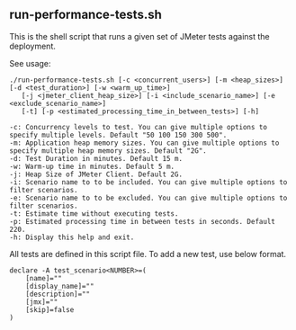 ## run-performance-tests.sh

This is the shell script that runs a given set of JMeter tests against the deployment.

See usage:
```
./run-performance-tests.sh [-c <concurrent_users>] [-m <heap_sizes>] [-d <test_duration>] [-w <warm_up_time>]
   [-j <jmeter_client_heap_size>] [-i <include_scenario_name>] [-e <exclude_scenario_name>]
   [-t] [-p <estimated_processing_time_in_between_tests>] [-h]

-c: Concurrency levels to test. You can give multiple options to specify multiple levels. Default "50 100 150 300 500".
-m: Application heap memory sizes. You can give multiple options to specify multiple heap memory sizes. Default "2G".
-d: Test Duration in minutes. Default 15 m.
-w: Warm-up time in minutes. Default 5 m.
-j: Heap Size of JMeter Client. Default 2G.
-i: Scenario name to to be included. You can give multiple options to filter scenarios.
-e: Scenario name to to be excluded. You can give multiple options to filter scenarios.
-t: Estimate time without executing tests.
-p: Estimated processing time in between tests in seconds. Default 220.
-h: Display this help and exit.

```

All tests are defined in this script file. To add a new test, use below format.
```
declare -A test_scenario<NUMBER>=(
    [name]=""
    [display_name]=""
    [description]=""
    [jmx]=""
    [skip]=false
)
```